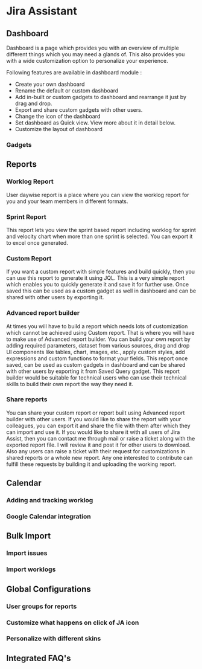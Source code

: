 # Jira Assistant

## Dashboard
Dashboard is a page which provides you with an overview of multiple different things which you may need a glands of. This also provides you with a wide customization option to personalize your experience.

Following features are available in dashboard module :
-   Create your own dashboard
-   Rename the default or custom dashboard
-   Add in-built or custom gadgets to dashboard and rearrange it just by drag and drop.
-   Export and share custom gadgets with other users.
-   Change the icon of the dashboard
-   Set dashboard as Quick view. View more about it in detail below.
-   Customize the layout of dashboard

### Gadgets

## Reports

### Worklog Report
User daywise report is a place where you can view the worklog report for you and your team members in different formats.

### Sprint Report
This report lets you view the sprint based report including worklog for sprint and velocity chart when more than one sprint is selected. You can export it to excel once generated.

### Custom Report
If you want a custom report with simple features and build quickly, then you can use this report to generate it using JQL. This is a very simple report which enables you to quickly generate it and save it for further use. Once saved this can be used as a custom gadget as well in dashboard and can be shared with other users by exporting it.

### Advanced report builder
At times you will have to build a report which needs lots of customization which cannot be achieved using Custom report. That is where you will have to make use of Advanced report builder. You can build your own report by adding required parameters, dataset from various sources, drag and drop UI components like tables, chart, images, etc., apply custom styles, add expressions and custom functions to format your fields. This report once saved, can be used as custom gadgets in dashboard and can be shared with other users by exporting it from Saved Query gadget. This report builder would be suitable for technical users who can use their technical skills to build their own report the way they need it.

### Share reports
You can share your custom report or report built using Advanced report builder with other users. If you would like to share the report with your colleagues, you can export it and share the file with them after which they can import and use it. If you would like to share it with all users of Jira Assist, then you can contact me through mail or raise a ticket along with the exported report file. I will review it and post it for other users to download. Also any users can raise a ticket with their request for customizations in shared reports or a whole new report. Any one interested to contribute can fulfill these requests by building it and uploading the working report.

## Calendar

### Adding and tracking worklog

### Google Calendar integration

## Bulk Import

### Import issues

### Import worklogs

## Global Configurations

### User groups for reports

### Customize what happens on click of JA icon

### Personalize with different skins

## Integrated FAQ's